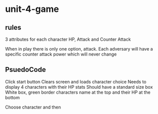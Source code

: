 # unit-4-game

## rules
3 attributes for each character
HP, Attack and Counter Attack



When in play there is only one option, attack.
Each adversary will have a specific counter attack power which will never change


## PsuedoCode

Click start button
Clears screen and loads character choice
    Needs to display 4 characters with their HP stats
    Should have a standard size box
    White box, green border characters name at the top and their HP at the bottom


Choose character and then 